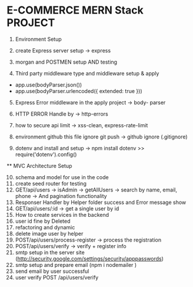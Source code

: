 # E-COMMERCE MERN Stack PROJECT

1. Environment Setup

2. create Express server setup -> express

3. morgan and POSTMEN setup AND testing
4. Third party middleware type and middleware setup & apply

- app.use(bodyParser.json())
- app.use(bodyParser.urlencoded({ extended: true }))

5. Express Error middleware in the apply project -> body- parser

6. HTTP ERROR Handle by -> http-errors

7. how to secure api limit -> xss-clean, express-rate-limit

8. environment github this file ignore git push -> github ignore (.gitignore)

9. dotenv and install and setup -> npm install dotenv >> require('dotenv').config()

\*\* MVC Architecture Setup

10. schema and model for use in the code
11. create seed router for testing
12. GET/api/users -> isAdmin -> getAllUsers -> search by name, email, phone -> And pagination functionality
13. Responser Handler by Helper folder success and Error message show
14. GET/api/users/:id -> get a single user by id
15. How to create services in the backend
16. user id fine by Deleted
17. refactoring and dynamic
18. delete image user by helper
19. POST/api/users/process-register -> process the registration
20. POST/api/users/verify -> verify + register info
21. smtp setup in the server site 
    (http://security.google.com/settings/security/apppasswords)
22. smtp setup and prepare email (npm i nodemailer )
23. send email by user successful
24. user verify POST /api/users/verify
